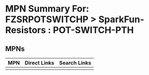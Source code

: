 



# MPN Summary For: FZSRPOTSWITCHP > SparkFun-Resistors : POT-SWITCH-PTH

## MPNs
  

|MPN|Direct Links|Search Links|
| :--- | :--- | :--- |
||||

